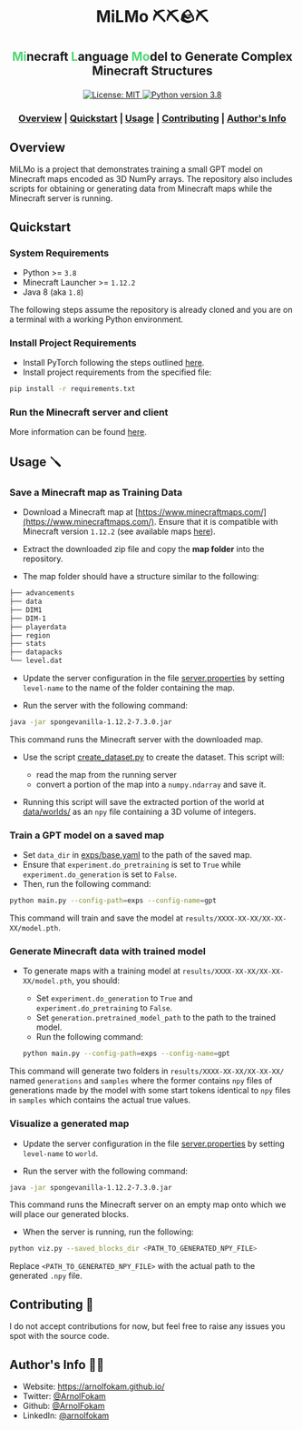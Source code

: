 <h1 align="center">MiLMo ⛏️⛏🪨⛏</h1>

<h2 align="center">
  <p><span style="color: #4dd672">Mi</span>necraft <span style="color: #4dd672">L</span>anguage <span style="color: #4dd672">Mo</span>del to Generate Complex Minecraft Structures</p>
</h2>

<div align="center">
  <a href="#" target="_blank">
    <img alt="License: MIT" src="https://img.shields.io/badge/License-MIT-yellow.svg" />
  </a>
  <a href="">
    <img src="https://img.shields.io/badge/python-3.8-blue" alt="Python version 3.8"/>
  </a>
</div>

<div align="center">
  <h3>
    <a href="#overview">Overview</a> |
    <a href="#quickstart">Quickstart</a> |
    <a href="#usage">Usage</a> |
    <a href="#contributing">Contributing</a> |
    <a href="#author">Author's Info</a>
  </h3>
</div>

<h2 name="overview" id="overview">Overview </h2>

MiLMo is a project that demonstrates training a small GPT model on Minecraft maps encoded as 3D NumPy arrays. The repository also includes scripts for obtaining or generating data from Minecraft maps while the Minecraft server is running.

<h2 name="quickstart" id="quickstart">Quickstart </h2>

### System Requirements

* Python >= `3.8`
* Minecraft Launcher >= `1.12.2`
* Java 8 (aka `1.8`)

The following steps assume the repository is already cloned and you are on a terminal with a working Python environment.

### Install Project Requirements

* Install PyTorch following the steps outlined [here](https://pytorch.org/get-started/locally/).
* Install project requirements from the specified file:

```bash
pip install -r requirements.txt
```

### Run the Minecraft server and client

More information can be found [here](https://github.com/real-itu/Evocraft-py#4-rendering-minecraft).

<h2 name="usage" id="usage">Usage 🪛</h2>

### Save a Minecraft map as Training Data

- Download a Minecraft map at [https://www.minecraftmaps.com/](https://www.minecraftmaps.com/). Ensure that it is compatible with Minecraft version `1.12.2` (see available maps [here](https://www.minecraftmaps.com/1-12-2)).

- Extract the downloaded zip file and copy the **map folder** into the repository.
- The map folder should have a structure similar to the following:

```bash
├── advancements
├── data 
├── DIM1 
├── DIM-1 
├── playerdata
├── region
├── stats
├── datapacks
└── level.dat
```

- Update the server configuration in the file [server.properties](/server.properties) by setting `level-name` to the name of the folder containing the map.

- Run the server with the following command:

```bash
java -jar spongevanilla-1.12.2-7.3.0.jar
```

This command runs the Minecraft server with the downloaded map.

- Use the script [create_dataset.py](/create_dataset.py) to create the dataset. This script will:
    - read the map from the running server
    - convert a portion of the map into a `numpy.ndarray` and save it.

- Running this script will save the extracted portion of the world at [data/worlds/](/data/worlds/) as an `npy` file containing a 3D volume of integers.

### Train a GPT model on a saved map

- Set `data_dir` in [exps/base.yaml](/exps/base.yaml) to the path of the saved map.
- Ensure that `experiment.do_pretraining` is set to `True` while `experiment.do_generation` is set to `False`.
- Then, run the following command:

```bash
python main.py --config-path=exps --config-name=gpt
```

This command will train and save the model at `results/XXXX-XX-XX/XX-XX-XX/model.pth`.

### Generate Minecraft data with trained model

- To generate maps with a training model at `results/XXXX-XX-XX/XX-XX-XX/model.pth`, you should:
  - Set `experiment.do_generation` to `True` and `experiment.do_pretraining` to `False`.
  - Set `generation.pretrained_model_path` to the path to the trained model.
  - Run the following command:

  ```bash
  python main.py --config-path=exps --config-name=gpt
  ```

This command will generate two folders in `results/XXXX-XX-XX/XX-XX-XX/` named `generations` and `samples` where the former contains `npy` files of generations made by the model with some start tokens identical to `npy` files in `samples` which contains the actual true values.

### Visualize a generated map

- Update the server configuration in the file [server.properties](/server.properties) by setting `level-name` to `world`.

- Run the server with the following command:

```bash
java -jar spongevanilla-1.12.2-7.3.0.jar
```

This command runs the Minecraft server on an empty map onto which we will place our generated blocks.

- When the server is running, run the following:

```bash
python viz.py --saved_blocks_dir <PATH_TO_GENERATED_NPY_FILE>
```

Replace `<PATH_TO_GENERATED_NPY_FILE>` with the actual path to the generated `.npy` file.

<h2 name="contributing" id="contributing">Contributing 🤝</h2>

I do not accept contributions for now, but feel free to raise any issues you spot with the source code.

<h2 name="author" id="author">Author's Info 👨‍🎨</h2>

* Website: https://arnolfokam.github.io/
* Twitter: [@ArnolFokam](https://twitter.com/ArnolFokam)
* Github: [@ArnolFokam](https://github.com/ArnolFokam)
* LinkedIn: [@arnolfokam](https://linkedin.com/in/arnolfokam)